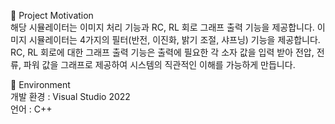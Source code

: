 📖 Project Motivation
  <br />해당 시뮬레이터는 이미지 처리 기능과 RC, RL 회로 그래프 출력 기능을 제공합니다.
이미지 시뮬레이터는 4가지의 필터(반전, 이진화, 밝기 조절, 샤프닝) 기능을 제공합니다.
RC, RL 회로에 대한 그래프 출력 기능은 출력에 필요한 각 소자 값을 입력 받아 전압, 전류, 파워 값을 그래프로 제공하여 시스템의 직관적인 이해를 가능하게 만듭니다.

📖 Environment
  <br /> 개발 환경 : Visual Studio 2022 
  <br /> 언어 : C++

